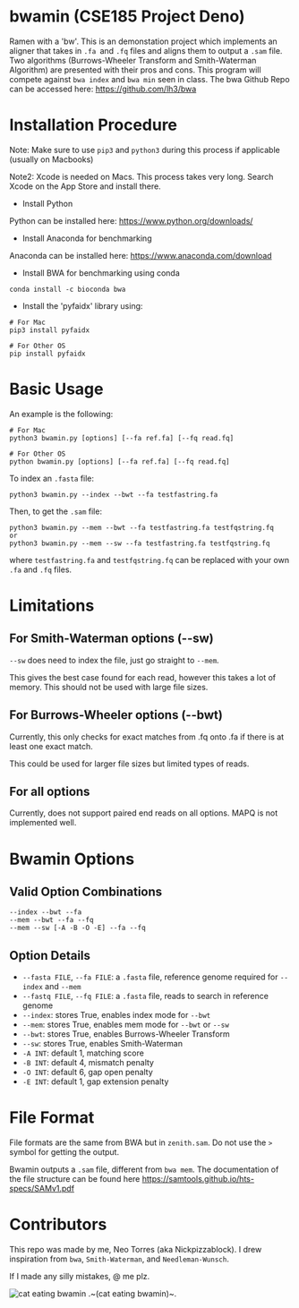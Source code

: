 # bwamin (CSE185 Project Deno)
Ramen with a 'bw'. This is an demonstation project which implements an aligner that takes in `.fa `and `.fq` files and aligns them to output a `.sam` file. Two algorithms (Burrows-Wheeler Transform and Smith-Waterman Algorithm) are presented with their pros and cons. This program will compete against `bwa index` and `bwa min` seen in class. The bwa Github Repo can be accessed here: https://github.com/lh3/bwa

# Installation Procedure
Note: Make sure to use `pip3` and `python3` during this process if applicable
(usually on Macbooks)

Note2: Xcode is needed on Macs. This process takes very long.
Search Xcode on the App Store and install there.

- Install Python

Python can be installed here: https://www.python.org/downloads/

- Install Anaconda for benchmarking

Anaconda can be installed here: https://www.anaconda.com/download 

- Install BWA for benchmarking using conda
```
conda install -c bioconda bwa
```
- Install the 'pyfaidx' library using:
```
# For Mac
pip3 install pyfaidx

# For Other OS
pip install pyfaidx
```
# Basic Usage
An example is the following:
```
# For Mac
python3 bwamin.py [options] [--fa ref.fa] [--fq read.fq]

# For Other OS
python bwamin.py [options] [--fa ref.fa] [--fq read.fq]
```

To index an `.fasta` file:
```
python3 bwamin.py --index --bwt --fa testfastring.fa
```

Then, to get the `.sam` file:
```
python3 bwamin.py --mem --bwt --fa testfastring.fa testfqstring.fq
or
python3 bwamin.py --mem --sw --fa testfastring.fa testfqstring.fq
```
where `testfastring.fa` and `testfqstring.fq` can be replaced with your own `.fa` and `.fq` files.

# Limitations
## For Smith-Waterman options (--sw)
`--sw` does need to index the file, just go straight to `--mem`.

This gives the best case found for each read, however this takes a lot of memory.
This should not be used with large file sizes.

## For Burrows-Wheeler options (--bwt)
Currently, this only checks for exact matches from .fq onto .fa if there is at least one exact match.

This could be used for larger file sizes but limited types of reads.

## For all options
Currently, does not support paired end reads on all options. MAPQ is not implemented well.


# Bwamin Options
## Valid Option Combinations
```
--index --bwt --fa
--mem --bwt --fa --fq
--mem --sw [-A -B -O -E] --fa --fq
```
## Option Details

- `--fasta FILE`, `--fa FILE`: a `.fasta` file, reference genome required for `--index` and `--mem`
- `--fastq FILE`, `--fq FILE`: a `.fasta` file, reads to search in reference genome
- `--index`: stores True, enables index mode for `--bwt`
- `--mem`: stores True, enables mem mode for `--bwt` or `--sw`
- `--bwt`: stores True, enables Burrows-Wheeler Transform 
- `--sw`: stores True, enables Smith-Waterman
- `-A INT`: default 1, matching score
- `-B INT`: default 4, mismatch penalty
- `-O INT`: default 6, gap open penalty
- `-E INT`: default 1, gap extension penalty

# File Format
File formats are the same from BWA but in `zenith.sam`. Do not use the `>` symbol for getting the output.

Bwamin outputs a `.sam` file, different from `bwa mem`. The documentation of the file structure can be found here https://samtools.github.io/hts-specs/SAMv1.pdf

# Contributors
This repo was made by me, Neo Torres (aka Nickpizzablock). I drew inspiration from `bwa`, `Smith-Waterman`, and `Needleman-Wunsch`.

If I made any silly mistakes, @ me plz.


![cat eating bwamin](https://media4.giphy.com/media/Fj0MaDHcLycOk/giphy.gif)
.~(cat eating bwamin)~.
